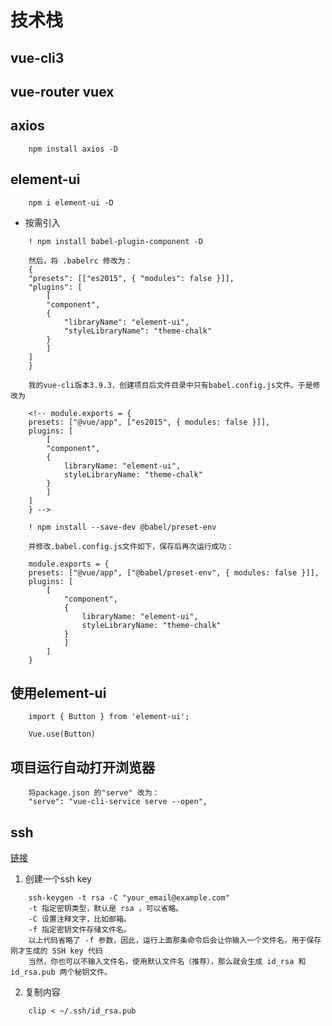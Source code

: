 # 技术栈

## vue-cli3

## vue-router   vuex

## axios
```
    npm install axios -D
```
## element-ui

```
    npm i element-ui -D
```

* 按需引入

```
    ! npm install babel-plugin-component -D

    然后，将 .babelrc 修改为：
    {
    "presets": [["es2015", { "modules": false }]],
    "plugins": [
        [
        "component",
        {
            "libraryName": "element-ui",
            "styleLibraryName": "theme-chalk"
        }
        ]
    ]
    }
```

```
    我的vue-cli版本3.9.3，创建项目后文件目录中只有babel.config.js文件。于是修改为

    <!-- module.exports = {
    presets: ["@vue/app", ["es2015", { modules: false }]],
    plugins: [
        [
        "component",
        {
            libraryName: "element-ui",
            styleLibraryName: "theme-chalk"
        }
        ]
    ]
    } -->

    ! npm install --save-dev @babel/preset-env

    并修改.babel.config.js文件如下，保存后再次运行成功：

    module.exports = {
    presets: ["@vue/app", ["@babel/preset-env", { modules: false }]],
    plugins: [
        [
            "component",
            {
                libraryName: "element-ui",
                styleLibraryName: "theme-chalk"
            }
            ]
        ]
    }
```

## 使用element-ui

```
    import { Button } from 'element-ui';

    Vue.use(Button)
```

## 项目运行自动打开浏览器

```
    将package.json 的"serve" 改为：
    "serve": "vue-cli-service serve --open",
```

## ssh
[链接](https://www.cnblogs.com/chuyanfenfei/p/8035067.html)
1. 创建一个ssh key
```
    ssh-keygen -t rsa -C "your_email@example.com"
    -t 指定密钥类型，默认是 rsa ，可以省略。
    -C 设置注释文字，比如邮箱。
    -f 指定密钥文件存储文件名。
    以上代码省略了 -f 参数，因此，运行上面那条命令后会让你输入一个文件名，用于保存刚才生成的 SSH key 代码
    当然，你也可以不输入文件名，使用默认文件名（推荐），那么就会生成 id_rsa 和 id_rsa.pub 两个秘钥文件。
```
2. 复制内容
```
    clip < ~/.ssh/id_rsa.pub
```